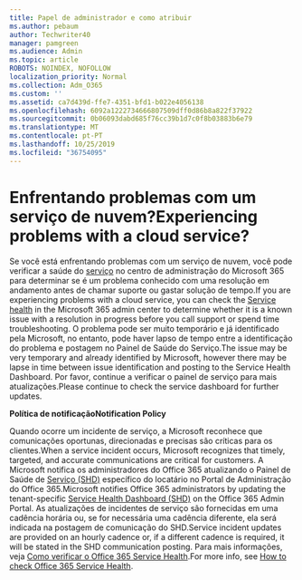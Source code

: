 ```yaml
---
title: Papel de administrador e como atribuir
ms.author: pebaum
author: Techwriter40
manager: pamgreen
ms.audience: Admin
ms.topic: article
ROBOTS: NOINDEX, NOFOLLOW
localization_priority: Normal
ms.collection: Adm_O365
ms.custom: ''
ms.assetid: ca7d439d-ffe7-4351-bfd1-b022e4056138
ms.openlocfilehash: 6092a1222734666807509dff0d86b8a822f37922
ms.sourcegitcommit: 0b06093dabd685f76cc39b1d7c0f8b03883b6e79
ms.translationtype: MT
ms.contentlocale: pt-PT
ms.lasthandoff: 10/25/2019
ms.locfileid: "36754095"
---
```

# <a name="experiencing-problems-with-a-cloud-service"></a><span data-ttu-id="ee7b8-102">Enfrentando problemas com um serviço de nuvem?</span><span class="sxs-lookup"><span data-stu-id="ee7b8-102">Experiencing problems with a cloud service?</span></span>

<span data-ttu-id="ee7b8-103">Se você está enfrentando problemas com um serviço de nuvem, você pode verificar a saúde do [serviço](https://admin.microsoft.com/AdminPortal/Home#/servicehealth) no centro de administração do Microsoft 365 para determinar se é um problema conhecido com uma resolução em andamento antes de chamar suporte ou gastar solução de tempo.</span><span class="sxs-lookup"><span data-stu-id="ee7b8-103">If you are experiencing problems with a cloud service, you can check the [Service health](https://admin.microsoft.com/AdminPortal/Home#/servicehealth) in the Microsoft 365 admin center to determine whether it is a known issue with a resolution in progress before you call support or spend time troubleshooting.</span></span> <span data-ttu-id="ee7b8-104">O problema pode ser muito temporário e já identificado pela Microsoft, no entanto, pode haver lapso de tempo entre a identificação do problema e postagem no Painel de Saúde do Serviço.</span><span class="sxs-lookup"><span data-stu-id="ee7b8-104">The issue may be very temporary and already identified by Microsoft, however there may be lapse in time between issue identification and posting to the Service Health Dashboard.</span></span> <span data-ttu-id="ee7b8-105">Por favor, continue a verificar o painel de serviço para mais atualizações.</span><span class="sxs-lookup"><span data-stu-id="ee7b8-105">Please continue to check the service dashboard for further updates.</span></span>

<span data-ttu-id="ee7b8-106">**Política de notificação**</span><span class="sxs-lookup"><span data-stu-id="ee7b8-106">**Notification Policy**</span></span>

<span data-ttu-id="ee7b8-107">Quando ocorre um incidente de serviço, a Microsoft reconhece que comunicações oportunas, direcionadas e precisas são críticas para os clientes.</span><span class="sxs-lookup"><span data-stu-id="ee7b8-107">When a service incident occurs, Microsoft recognizes that timely, targeted, and accurate communications are critical for customers.</span></span> <span data-ttu-id="ee7b8-108">A Microsoft notifica os administradores do Office 365 atualizando o Painel de Saúde de [Serviço (SHD)](https://admin.microsoft.com/AdminPortal/Home#/servicehealth) específico do locatário no Portal de Administração do Office 365.</span><span class="sxs-lookup"><span data-stu-id="ee7b8-108">Microsoft notifies Office 365 administrators by updating the tenant-specific [Service Health Dashboard (SHD)](https://admin.microsoft.com/AdminPortal/Home#/servicehealth) on the Office 365 Admin Portal.</span></span> <span data-ttu-id="ee7b8-109">As atualizações de incidentes de serviço são fornecidas em uma cadência horária ou, se for necessária uma cadência diferente, ela será indicada na postagem de comunicação do SHD.</span><span class="sxs-lookup"><span data-stu-id="ee7b8-109">Service incident updates are provided on an hourly cadence or, if a different cadence is required, it will be stated in the SHD communication posting.</span></span> <span data-ttu-id="ee7b8-110">Para mais informações, veja [Como verificar o Office 365 Service Health](https://docs.microsoft.com/office365/enterprise/view-service-health).</span><span class="sxs-lookup"><span data-stu-id="ee7b8-110">For more info, see [How to check Office 365 Service Health](https://docs.microsoft.com/office365/enterprise/view-service-health).</span></span>

